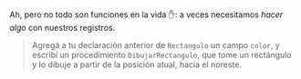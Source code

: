 Ah, pero no todo son funciones en la vida :hand:: a veces necesitamos _hacer algo_ con nuestros registros. 

> Agregá a tu declaración anterior de `Rectangulo` un campo `color`, 
> y escribí un procedimiento `DibujarRectangulo`, que tome un rectángulo y 
> lo dibuje a partir de la posición atual, hacia el noreste. 